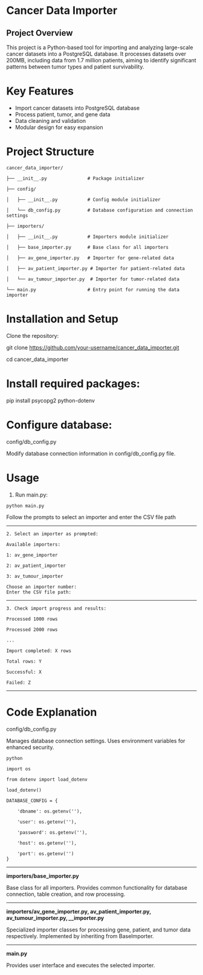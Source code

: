 # Cancer Data Importer

## Project Overview

This project is a Python-based tool for importing and analyzing large-scale cancer datasets into a PostgreSQL database. It processes datasets over 200MB, including data from 1.7 million patients, aiming to identify significant patterns between tumor types and patient survivability.

# Key Features

- Import cancer datasets into PostgreSQL database
- Process patient, tumor, and gene data
- Data cleaning and validation
- Modular design for easy expansion

# Project Structure

```
cancer_data_importer/

├── __init__.py               # Package initializer

├── config/

│   ├── __init__.py           # Config module initializer

│   └── db_config.py          # Database configuration and connection settings

├── importers/

│   ├── __init__.py           # Importers module initializer

│   ├── base_importer.py      # Base class for all importers

│   ├── av_gene_importer.py   # Importer for gene-related data

│   ├── av_patient_importer.py # Importer for patient-related data

│   └── av_tumour_importer.py  # Importer for tumor-related data

└── main.py                   # Entry point for running the data importer
```


# Installation and Setup
Clone the repository:

git clone https://github.com/your-username/cancer_data_importer.git

cd cancer_data_importer

# Install required packages:
pip install psycopg2 python-dotenv

# Configure database:
config/db_config.py 

Modify database connection information in config/db_config.py file.

# Usage

1. Run main.py:

```python main.py```

Follow the prompts to select an importer and enter the CSV file path

---
```
2. Select an importer as prompted:

Available importers:

1: av_gene_importer

2: av_patient_importer

3: av_tumour_importer

Choose an importer number:
Enter the CSV file path:
```
---
```
3. Check import progress and results:

Processed 1000 rows

Processed 2000 rows

...

Import completed: X rows

Total rows: Y

Successful: X

Failed: Z
```
---

# Code Explanation

config/db_config.py


Manages database connection settings. Uses environment variables for enhanced security.

```
python

import os

from dotenv import load_dotenv

load_dotenv()

DATABASE_CONFIG = {

    'dbname': os.getenv(''),
    
    'user': os.getenv(''),
    
    'password': os.getenv(''),
    
    'host': os.getenv(''),
    
    'port': os.getenv('')
}

```
---

__importers/base_importer.py__

Base class for all importers. Provides common functionality for database connection, table creation, and row processing.

----

**importers/av_gene_importer.py, av_patient_importer.py, av_tumour_importer.py, *_*_importer.py**

Specialized importer classes for processing gene, patient, and tumor data respectively. Implemented by inheriting from BaseImporter.

---

__main.py__

Provides user interface and executes the selected importer.

